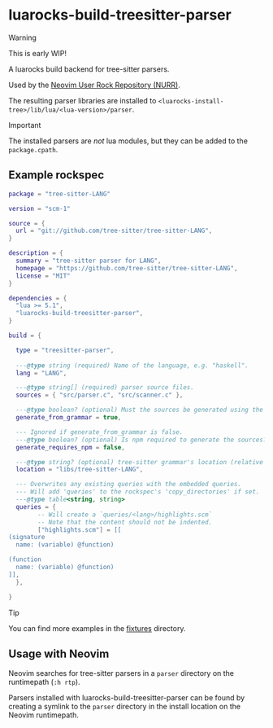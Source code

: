 # luarocks-build-treesitter-parser

> [!WARNING]
>
> This is early WIP!

A luarocks build backend for tree-sitter parsers. 

Used by the [Neovim User Rock Repository (NURR)](https://github.com/nvim-neorocks/nurr).

The resulting parser libraries are installed to
`<luarocks-install-tree>/lib/lua/<lua-version>/parser`.

> [!IMPORTANT]
>
> The installed parsers are *not* lua modules, but they
> can be added to the `package.cpath`.

## Example rockspec

```lua
package = "tree-sitter-LANG"

version = "scm-1"

source = {
  url = "git://github.com/tree-sitter/tree-sitter-LANG",
}

description = {
  summary = "tree-sitter parser for LANG",
  homepage = "https://github.com/tree-sitter/tree-sitter-LANG",
  license = "MIT"
}

dependencies = {
  "lua >= 5.1",
  "luarocks-build-treesitter-parser",
}

build = {

  type = "treesitter-parser",
 
  ---@type string (required) Name of the language, e.g. "haskell".
  lang = "LANG",

  ---@type string[] (required) parser source files.
  sources = { "src/parser.c", "src/scanner.c" },

  ---@type boolean? (optional) Must the sources be generated using the tree-sitter CLI?
  generate_from_grammar = true,

  --- Ignored if generate_from_grammar is false.
  ---@type boolean? (optional) Is npm required to generate the sources?
  generate_requires_npm = false,

  ---@type string? (optional) tree-sitter grammar's location (relative to the source root).
  location = "libs/tree-sitter-LANG",

  --- Overwrites any existing queries with the embedded queries.
  --- Will add 'queries' to the rockspec's 'copy_directories' if set.
  ---@type table<string, string>
  queries = {
        -- Will create a `queries/<lang>/highlights.scm`
        -- Note that the content should not be indented.
        ["highlights.scm"] = [[
(signature
  name: (variable) @function)

(function
  name: (variable) @function)
]],
  },

}
```

> [!TIP]
>
> You can find more examples in the [fixtures](./fixtures) directory.

## Usage with Neovim

Neovim searches for tree-sitter parsers in a `parser` directory
on the runtimepath (`:h rtp`).

Parsers installed with luarocks-build-treesitter-parser can be found
by creating a symlink to the `parser` directory in the install location
on the Neovim runtimepath.

